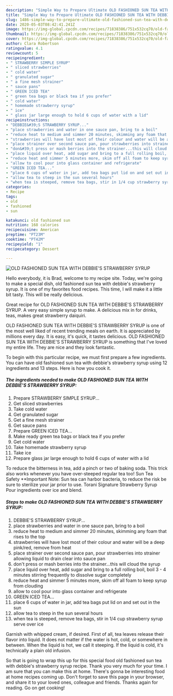 ```yaml
---
description: "Simple Way to Prepare Ultimate OLD FASHIONED SUN TEA WITH DEBBIE&amp;#39;S STRAWBERRY SYRUP"
title: "Simple Way to Prepare Ultimate OLD FASHIONED SUN TEA WITH DEBBIE&amp;#39;S STRAWBERRY SYRUP"
slug: 1486-simple-way-to-prepare-ultimate-old-fashioned-sun-tea-with-debbie-and-39-s-strawberry-syrup
date: 2020-05-03T08:42:41.241Z
image: https://img-global.cpcdn.com/recipes/71838386/751x532cq70/old-fashioned-sun-tea-with-debbies-strawberry-syrup-recipe-main-photo.jpg
thumbnail: https://img-global.cpcdn.com/recipes/71838386/751x532cq70/old-fashioned-sun-tea-with-debbies-strawberry-syrup-recipe-main-photo.jpg
cover: https://img-global.cpcdn.com/recipes/71838386/751x532cq70/old-fashioned-sun-tea-with-debbies-strawberry-syrup-recipe-main-photo.jpg
author: Clara Robertson
ratingvalue: 4.1
reviewcount: 5
recipeingredient:
- " STRAWBERRY SIMPLE SYRUP"
- " sliced strawberries"
- " cold water"
- " granulated sugar"
- " a fine mesh strainer"
- " sauce pans"
- " GREEN ICED TEA"
- " green tea bags or black tea if you prefer"
- " cold water"
- " homemade strawberry syrup"
- " ice"
- " glass jar large enough to hold 6 cups of water with a lid"
recipeinstructions:
- "DEBBIE&#39;S STRAWBERRY SYRUP..."
- "place strawberries and water in one sauce pan, bring to a boil"
- "reduce heat to medium and simmer 20 minutes, skimming any foam that rises to the top"
- "strawberries will have lost most of their colour and water will be a deep pink/red, remove from heat"
- "place strainer over second sauce pan, pour strawberries into strainer allowing liquid to drain clear into sauce pan"
- "don&#39;t press or mash berries into the strainer...this will cloud the syrup"
- "place liquid over heat, add sugar and bring to a full rolling boil, boil 3 - 4 minutes stirring frequently to dissolve sugar completely"
- "reduce heat and simmer 5 minutes more, skim off all foam to keep syrup from clouding"
- "allow to cool pour into glass container and refrigerate"
- "GREEN ICED TEA..."
- "place 6 cups of water in jar, add tea bags put lid on and set out in the sun"
- "allow tea to steep in the sun several hours"
- "when tea is steeped, remove tea bags, stir in 1/4 cup strawberry syrup serve over ice"
categories:
- Recipe
tags:
- old
- fashioned
- sun

katakunci: old fashioned sun 
nutrition: 168 calories
recipecuisine: American
preptime: "PT23M"
cooktime: "PT42M"
recipeyield: "1"
recipecategory: Dessert

---
```



![OLD FASHIONED SUN TEA WITH DEBBIE&#39;S STRAWBERRY SYRUP](https://img-global.cpcdn.com/recipes/71838386/751x532cq70/old-fashioned-sun-tea-with-debbies-strawberry-syrup-recipe-main-photo.jpg)

Hello everybody, it is Brad, welcome to my recipe site. Today, we're going to make a special dish, old fashioned sun tea with debbie&#39;s strawberry syrup. It is one of my favorites food recipes. This time, I will make it a little bit tasty. This will be really delicious.

Great recipe for OLD FASHIONED SUN TEA WITH DEBBIE&#39;S STRAWBERRY SYRUP. A very easy simple syrup to make. A delicious mix in for drinks, teas, makes great strawberry daiquiri.

OLD FASHIONED SUN TEA WITH DEBBIE&#39;S STRAWBERRY SYRUP is one of the most well liked of recent trending meals on earth. It is appreciated by millions every day. It is easy, it's quick, it tastes delicious. OLD FASHIONED SUN TEA WITH DEBBIE&#39;S STRAWBERRY SYRUP is something that I've loved my entire life. They are nice and they look fantastic.


To begin with this particular recipe, we must first prepare a few ingredients. You can have old fashioned sun tea with debbie&#39;s strawberry syrup using 12 ingredients and 13 steps. Here is how you cook it.

<!--inarticleads1-->

##### The ingredients needed to make OLD FASHIONED SUN TEA WITH DEBBIE&#39;S STRAWBERRY SYRUP:

1. Prepare  STRAWBERRY SIMPLE SYRUP...
1. Get  sliced strawberries
1. Take  cold water
1. Get  granulated sugar
1. Get  a fine mesh strainer
1. Get  sauce pans
1. Prepare  GREEN ICED TEA...
1. Make ready  green tea bags or black tea if you prefer
1. Get  cold water
1. Take  homemade strawberry syrup
1. Take  ice
1. Prepare  glass jar large enough to hold 6 cups of water with a lid


To reduce the bitterness in tea, add a pinch or two of baking soda. This trick also works whenever you have over-steeped regular tea too! Sun Tea Safety **Important Note: Sun tea can harbor bacteria, to reduce the risk be sure to sterilize your jar prior to use. Torani Signature Strawberry Syrup Pour ingredients over ice and blend. 

<!--inarticleads2-->

##### Steps to make OLD FASHIONED SUN TEA WITH DEBBIE&#39;S STRAWBERRY SYRUP:

1. DEBBIE&#39;S STRAWBERRY SYRUP...
1. place strawberries and water in one sauce pan, bring to a boil
1. reduce heat to medium and simmer 20 minutes, skimming any foam that rises to the top
1. strawberries will have lost most of their colour and water will be a deep pink/red, remove from heat
1. place strainer over second sauce pan, pour strawberries into strainer allowing liquid to drain clear into sauce pan
1. don&#39;t press or mash berries into the strainer...this will cloud the syrup
1. place liquid over heat, add sugar and bring to a full rolling boil, boil 3 - 4 minutes stirring frequently to dissolve sugar completely
1. reduce heat and simmer 5 minutes more, skim off all foam to keep syrup from clouding
1. allow to cool pour into glass container and refrigerate
1. GREEN ICED TEA...
1. place 6 cups of water in jar, add tea bags put lid on and set out in the sun
1. allow tea to steep in the sun several hours
1. when tea is steeped, remove tea bags, stir in 1/4 cup strawberry syrup serve over ice


Garnish with whipped cream, if desired. First of all, tea leaves release their flavor into liquid. It does not matter if the water is hot, cold, or somewhere in between. When the liquid is hot, we call it steeping. If the liquid is cold, it&#39;s technically a plain old infusion. 

So that is going to wrap this up for this special food old fashioned sun tea with debbie&#39;s strawberry syrup recipe. Thank you very much for your time. I am sure that you can make this at home. There's gonna be interesting food at home recipes coming up. Don't forget to save this page in your browser, and share it to your loved ones, colleague and friends. Thanks again for reading. Go on get cooking!
